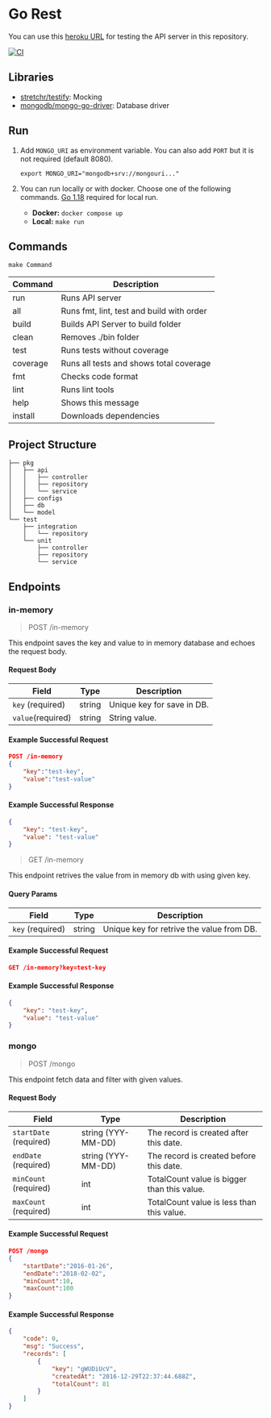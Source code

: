# Go Rest

You can use this [heroku URL](https://go-restful-app.herokuapp.com/) for testing the API server in this repository.

[![CI](https://github.com/ahmetcanaydemir/go-rest/actions/workflows/go.yml/badge.svg)](https://github.com/ahmetcanaydemir/go-rest/actions/workflows/go.yml)

## Libraries

- [stretchr/testify](https://github.com/stretchr/testify): Mocking
- [mongodb/mongo-go-driver](https://github.com/mongodb/mongo-go-driver): Database driver

## Run

1. Add `MONGO_URI` as environment variable. You can also add `PORT` but it is not required (default 8080).

    `export MONGO_URI="mongodb+srv://mongouri..."`

2. You can run locally or with docker. Choose one of the following commands. [Go 1.18](https://go.dev/dl/) required for local run.

    - **Docker:** `docker compose up`
    - **Local:** `make run`

## Commands

    make Command

| Command  | Description                                            |
|----------|--------------------------------------------------------|
| run      | Runs API server                                        |
| all      | Runs fmt, lint, test  and build with order             |
| build    | Builds API Server to build folder                      |
| clean    | Removes ./bin folder                                   |
| test     | Runs tests without coverage                            |
| coverage | Runs all tests and shows total coverage                |
| fmt      | Checks code format                                     |
| lint     | Runs lint tools                                        |
| help     | Shows this message                                     |
| install  | Downloads dependencies                                 |

## Project Structure 

```
├── pkg
│   ├── api
│   │   ├── controller
│   │   ├── repository
│   │   └── service
│   ├── configs
│   ├── db 
│   └── model
└── test
    ├── integration
    │   └── repository
    └── unit
        ├── controller
        ├── repository
        └── service
```

## Endpoints

### in-memory

> POST /in-memory

This endpoint saves the key and value to in memory database and echoes the request body.

#### Request Body

| Field               | Type   | Description                   |
|---------------------|--------|-------------------------------|
| `key`    (required) | string | Unique key for save in DB.    |
| `value`(required)   | string | String value.                 |

#### Example Successful Request

```json
POST /in-memory
{
    "key":"test-key",
    "value":"test-value"
}
```

#### Example Successful Response

```json
{
    "key": "test-key",
    "value": "test-value"
}
``` 

> GET /in-memory

This endpoint retrives the value from in memory db with using given key.

#### Query Params

| Field               | Type   | Description                               |
|---------------------|--------|-------------------------------------------|
| `key`    (required) | string | Unique key for retrive the value from DB. |

#### Example Successful Request

```json
GET /in-memory?key=test-key
```

#### Example Successful Response

```json
{
    "key": "test-key",
    "value": "test-value"
}
``` 

### mongo

> POST /mongo

This endpoint fetch data and filter with given values.

#### Request Body

| Field                   | Type                   | Description                                   |
|-------------------------|------------------------|-----------------------------------------------|
| `startDate` (required)  | string (YYY-MM-DD)     | The record is created after this date.        |
| `endDate` (required)    | string (YYY-MM-DD)     | The record is created before this date.       |
| `minCount` (required)   | int                    | TotalCount value is bigger than this value.   |
| `maxCount` (required)   | int                    | TotalCount value is less than this value.     |

#### Example Successful Request

```json
POST /mongo
{
    "startDate":"2016-01-26",
    "endDate":"2018-02-02",
    "minCount":10,
    "maxCount":100
}
```

#### Example Successful Response

```json
{
    "code": 0,
    "msg": "Success",
    "records": [
        {
            "key": "gWUDiUcV",
            "createdAt": "2016-12-29T22:37:44.688Z",
            "totalCount": 81
        }
    ]
}
``` 

